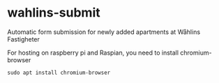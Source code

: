 # wahlins-submit
Automatic form submission for newly added apartments at Wåhlins Fastigheter

For hosting on raspberry pi and Raspian, you need to install chromium-browser

```sudo apt install chromium-browser```
